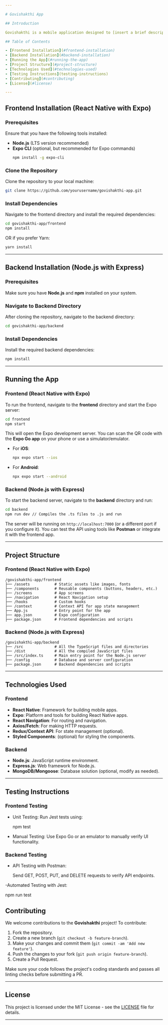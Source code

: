 ```yaml
---

# Govishakthi App

## Introduction

Govishakthi is a mobile application designed to [insert a brief description of your app's purpose]. The project consists of a **frontend** built with **React Native** and **Expo** and a **backend** powered by **Node.js** with **Express.js** for handling API requests and data management.

## Table of Contents

- [Frontend Installation](#frontend-installation)
- [Backend Installation](#backend-installation)
- [Running the App](#running-the-app)
- [Project Structure](#project-structure)
- [Technologies Used](#technologies-used)
- [Testing Instructions](testing-instructions)
- [Contributing](#contributing)
- [License](#license)

---
```


## Frontend Installation (React Native with Expo)

### Prerequisites

Ensure that you have the following tools installed:

- **Node.js** (LTS version recommended)
- **Expo CLI** (optional, but recommended for Expo commands)
  ```bash
  npm install -g expo-cli
  ```

### Clone the Repository

Clone the repository to your local machine:

```bash
git clone https://github.com/yourusername/govishakthi-app.git
```

### Install Dependencies

Navigate to the frontend directory and install the required dependencies:

```bash
cd govishakthi-app/frontend
npm install
```

OR if you prefer Yarn:

```bash
yarn install
```

---

## Backend Installation (Node.js with Express)

### Prerequisites

Make sure you have **Node.js** and **npm** installed on your system.

### Navigate to Backend Directory

After cloning the repository, navigate to the backend directory:

```bash
cd govishakthi-app/backend
```

### Install Dependencies

Install the required backend dependencies:

```bash
npm install
```

---

## Running the App

### Frontend (React Native with Expo)

To run the frontend, navigate to the **frontend** directory and start the Expo server:

```bash
cd frontend
npm start
```

This will open the Expo development server. You can scan the QR code with the **Expo Go app** on your phone or use a simulator/emulator.

- For **iOS**:
  ```bash
  npx expo start --ios
  ```
- For **Android**:
  ```bash
  npx expo start --android
  ```

### Backend (Node.js with Express)

To start the backend server, navigate to the **backend** directory and run:

```bash
cd backend
npm run dev // Compiles the .ts files to .js and run
```

The server will be running on `http://localhost:7000` (or a different port if you configure it). You can test the API using tools like **Postman** or integrate it with the frontend app.

---

## Project Structure

### Frontend (React Native with Expo)

```
/govishakthi-app/frontend
├── /assets           # Static assets like images, fonts
├── /components       # Reusable components (buttons, headers, etc.)
├── /screens          # App screens
├── /navigation       # React Navigation setup
├── /hooks            # Custom hooks
├── /context          # Context API for app state management
├── App.js            # Entry point for the app
├── app.json          # Expo configuration
├── package.json      # Frontend dependencies and scripts
```

### Backend (Node.js with Express)

```
/govishakthi-app/backend
├── /src              # All the TypeScript files and directories
├── /dist             # All the compiled JavaScript files
├── /src/index.ts     # Main entry point for the Node.js server
├── /config           # Database and server configuration
├── package.json      # Backend dependencies and scripts
```

---

## Technologies Used

### Frontend

- **React Native**: Framework for building mobile apps.
- **Expo**: Platform and tools for building React Native apps.
- **React Navigation**: For routing and navigation.
- **Axios/Fetch**: For making HTTP requests.
- **Redux/Context API**: For state management (optional).
- **Styled Components**: (optional) for styling the components.

### Backend

- **Node.js**: JavaScript runtime environment.
- **Express.js**: Web framework for Node.js.
- **MongoDB/Mongoose**: Database solution (optional, modify as needed).

---

## Testing Instructions

### Frontend Testing

- Unit Testing: Run Jest tests using:

  npm test

- Manual Testing: Use Expo Go or an emulator to manually verify UI functionality.

### Backend Testing

- API Testing with Postman:

  Send GET, POST, PUT, and DELETE requests to verify API endpoints.

-Automated Testing with Jest:

npm run test

## Contributing

We welcome contributions to the **Govishakthi** project! To contribute:

1. Fork the repository.
2. Create a new branch (`git checkout -b feature-branch`).
3. Make your changes and commit them (`git commit -am 'Add new feature'`).
4. Push the changes to your fork (`git push origin feature-branch`).
5. Create a Pull Request.

Make sure your code follows the project's coding standards and passes all linting checks before submitting a PR.

---

## License

This project is licensed under the MIT License - see the [LICENSE](LICENSE) file for details.

---
